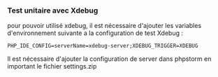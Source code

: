 
### Test unitaire avec Xdebug

pour pouvoir utilisé xdebug, il est nécessaire d'ajouter les variables d'environnement suivante
a la configuration de test Xdebug : 
```text
PHP_IDE_CONFIG=serverName=xdebug-server;XDEBUG_TRIGGER=XDEBUG
```

Il est nécessaire d'ajouter la configuration de server dans phpstorm en important le fichier settings.zip

